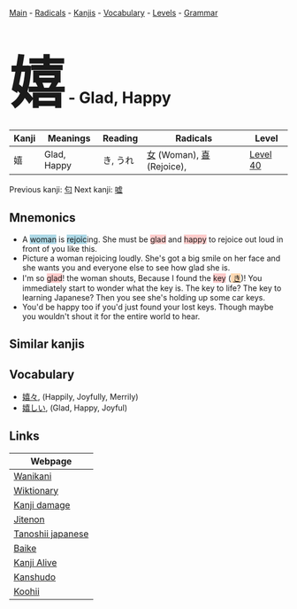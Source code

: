 <style> bigfont {font-size: 100px}</style>
[Main](../index.md) -
[Radicals](../radicals.md) -
[Kanjis](../kanjis.md) -
[Vocabulary](../vocabulary.md) -
[Levels](../levels.md) -
[Grammar](../grammar.md)
# <bigfont> 嬉</bigfont> - Glad, Happy 

| Kanji | Meanings | Reading | Radicals | Level |
| --- | --- | --- | --- | --- |
| 嬉 | Glad, Happy | き, うれ | [女](../radicals/女.md) (Woman), [喜](../radicals/喜.md) (Rejoice),  | [Level 40](../levels/wk_level40.md) |

Previous kanji: [匂](匂.md) Next kanji: [嘘](嘘.md) 

## Mnemonics
 * A <span style="background-color:#ADD8E6"> woman</span> is <span style="background-color:#ADD8E6"> rejoic</span>ing. She must be <span style="background-color:#ffcccb"> glad</span> and <span style="background-color:#ffcccb"> happy</span> to rejoice out loud in front of you like this.
* Picture a woman rejoicing loudly. She's got a big smile on her face and she wants you and everyone else to see how glad she is.
* I'm so <span style="background-color:#ffcccb"> glad</span>! the woman shouts, Because I found the <span style="background-color:#ffcccb"> key</span> (<span style="background-color:#fed8b1"> [き](https://jisho.org/search/き)</span>)! You immediately start to wonder what the key is. The key to life? The key to learning Japanese? Then you see she's holding up some car keys.
* You'd be happy too if you'd just found your lost keys. Though maybe you wouldn't shout it for the entire world to hear.


## Similar kanjis
 


## Vocabulary
 * [嬉々](../vocabulary/嬉.md), (Happily, Joyfully, Merrily)
* [嬉しい](../vocabulary/嬉.md), (Glad, Happy, Joyful)



## Links 

| Webpage |
| --- |
| [Wanikani          ](https://www.wanikani.com/kanji/嬉) |
| [Wiktionary        ](https://en.wiktionary.org/wiki/嬉) |
| [Kanji damage      ](http://www.kanjidamage.com/kanji/search?utf8=✓&q=嬉) |
| [Jitenon           ](https://jitenon.com/kanji/嬉) |
| [Tanoshii japanese ](https://www.tanoshiijapanese.com/dictionary/kanji.cfm?k=嬉) |
| [Baike             ](https://baike.baidu.com/item/嬉) |
| [Kanji Alive       ](https://app.kanjialive.com/嬉) |
| [Kanshudo          ](https://www.kanshudo.com/searchmn?q=嬉) |
| [Koohii            ](https://kanji.koohii.com/study/kanji/嬉) |
